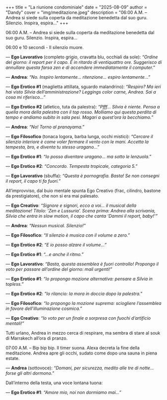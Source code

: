 +++
title = "La riunione condominiale"
date = "2025-08-09"
author = "Dandy"
cover = "img/meditazione.jpeg"
description = "06:00 A.M. – Andrea si siede sulla coperta da meditazione benedetta dal suo guru. Silenzio. Inspira, espira…"
+++

06:00 A.M. – Andrea si siede sulla coperta da meditazione benedetta dal suo guru. Silenzio. Inspira, espira…  

06:00 e 10 secondi - Il silenzio muore.  

— **Ego Lavorativo** (completo grigio, cravatta blu, occhiali da sole): *“Ordine del giorno: il report per il capo. È in ritardo di ventiquattro ore. Suggerisco di annullare questa farsa zen e di accendere immediatamente il computer.”*  

— **Andrea**: *“No. Inspiro lentamente… ritenzione… espiro lentamente…”*  

— **Ego Erotico #1** (maglietta attillata, sguardo malandrino): *“Respiro? Ma ieri hai visto Silvia dell’amministrazione? Leggings color carne, Andrea. Sai a cosa mi riferisco…”*  

— **Ego Erotico #2** (atletico, tuta da palestra): *“Pfff… Silvia è niente. Pensa a quella mora della palestra con il top rosso. Molliamo qui questa perdita di tempo e andiamo subito in sala pesi. Magari a quest’ora la becchiamo.”*  

— **Andrea**: *“No! Torno al pranayama.”*  

— **Ego Filosofico** (tonaca logora, barba lunga, occhi mistici): *“Cercare il silenzio interiore è come voler fermare il vento con le mani. Accetta la tempesta, bro, e diventa tu stesso uragano…”*  

— **Ego Erotico #1**: *“Io posso diventare uragano… ma sotto le lenzuola.”*  

— **Ego Erotico #2**: *“Concordo. Tempesta tropicale, categoria 5.”*  

— **Ego Lavorativo** (sbuffa): *“Questa è pornografia. Basta! Se non consegni il report, il capo ti fa fuori.”*  

All’improvviso, dal buio mentale spunta Ego Creativo (frac, cilindro, bastone da prestigiatore), che non si era mai palesato.  

— **Ego Creativo**: *“Signore e signori, ecco a voi… il musical della meditazione! Titolo: ‘Zen e Lussuria’. Scena prima: Andrea alla scrivania, Silvia che entra in slow motion, il capo che canta ‘Dammi il report, baby!’”*  

— **Andrea**: *“Nessun musical. Silenzio!”*  

— **Ego Filosofico**: *“Il silenzio è musica con il volume a zero.”*  

— **Ego Erotico #2**: *“E io posso alzare il volume…”*  

— **Ego Erotico #1**: *“…e anche il ritmo.”*  

— **Ego Lavorativo**: *“Basta, questa assemblea è fuori controllo! Propongo il voto per passare all’ordine del giorno: mail urgenti!”*  

— **Ego Erotico #1**: *“Io propongo mozione alternativa: pensare a Silvia in topless.”*  

— **Ego Erotico #2**: *“Io rilancio: la mora in doccia dopo la palestra.”*  

— **Ego Filosofico**: *“Io propongo la mozione suprema: sciogliere l’assemblea in favore dell’illuminazione cosmica.”*  

— **Ego Creativo**: *“Io voto per un finale a sorpresa con fuochi d’artificio mentali!”*  

Tutti urlano, Andrea in mezzo cerca di respirare, ma sembra di stare al souk di Marrakech all’ora di pranzo.  

07:00 A.M. – Bip bip bip. Il timer suona. Alexa decreta la fine della meditazione. Andrea apre gli occhi, sudato come dopo una sauna in piena estate.  

— **Andrea** (sottovoce): *“Domani, per sicurezza, medito alle tre di notte… forse gli altri dormono.”*  

Dall’interno della testa, una voce lontana tuona:  

— **Ego Erotico #1**: *“Amore mio, noi non dormiamo mai…”*  

